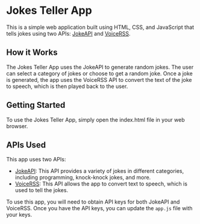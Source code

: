 # Jokes Teller App

This is a simple web application built using HTML, CSS, and JavaScript that tells jokes using two APIs: [JokeAPI](https://jokeapi.dev/) and [VoiceRSS](https://www.voicerss.org/).

## How it Works

The Jokes Teller App uses the JokeAPI to generate random jokes. The user can select a category of jokes or choose to get a random joke. Once a joke is generated, the app uses the VoiceRSS API to convert the text of the joke to speech, which is then played back to the user.

## Getting Started

To use the Jokes Teller App, simply open the index.html file in your web browser.

## APIs Used

This app uses two APIs:

- [JokeAPI](https://jokeapi.dev/): This API provides a variety of jokes in different categories, including programming, knock-knock jokes, and more.
- [VoiceRSS](https://www.voicerss.org/): This API allows the app to convert text to speech, which is used to tell the jokes.

To use this app, you will need to obtain API keys for both JokeAPI and VoiceRSS. Once you have the API keys, you can update the `app.js` file with your keys.
